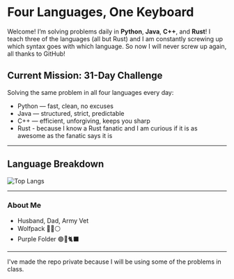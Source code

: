 # Four Languages, One Keyboard

Welcome! I’m solving problems daily in **Python**, **Java**, **C++**, and **Rust**! I teach three of the languages (all but Rust) and I am constantly screwing up which syntax goes with which language. So now I will never screw up again, all thanks to GitHub!

## Current Mission: 31-Day Challenge  
Solving the same problem in all four languages every day:  
- Python — fast, clean, no excuses  
- Java — structured, strict, predictable  
- C++ — efficient, unforgiving, keeps you sharp
- Rust - because I know a Rust fanatic and I am curious if it is as awesome as the fanatic says it is

---

## Language Breakdown  

![Top Langs](https://github-readme-stats.vercel.app/api/top-langs/?username=russ-mccuen&layout=compact)

---

### About Me  
- Husband, Dad, Army Vet
- Wolfpack 🔴🐺⚪
- Purple Folder 🟣📁🐈‍⬛

---

I've made the repo private because I will be using some of the problems in class.
